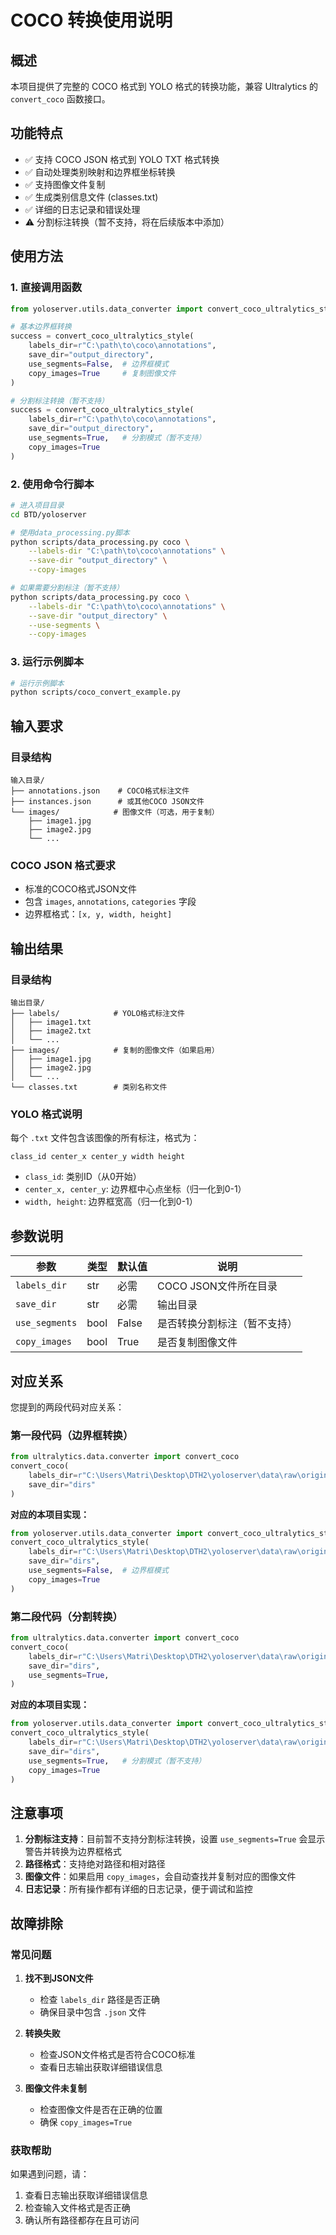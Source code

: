 # COCO 转换使用说明

## 概述

本项目提供了完整的 COCO 格式到 YOLO 格式的转换功能，兼容 Ultralytics 的 `convert_coco` 函数接口。

## 功能特点

- ✅ 支持 COCO JSON 格式到 YOLO TXT 格式转换
- ✅ 自动处理类别映射和边界框坐标转换
- ✅ 支持图像文件复制
- ✅ 生成类别信息文件 (classes.txt)
- ✅ 详细的日志记录和错误处理
- ⚠️ 分割标注转换（暂不支持，将在后续版本中添加）

## 使用方法

### 1. 直接调用函数

```python
from yoloserver.utils.data_converter import convert_coco_ultralytics_style

# 基本边界框转换
success = convert_coco_ultralytics_style(
    labels_dir=r"C:\path\to\coco\annotations",
    save_dir="output_directory",
    use_segments=False,  # 边界框模式
    copy_images=True     # 复制图像文件
)

# 分割标注转换（暂不支持）
success = convert_coco_ultralytics_style(
    labels_dir=r"C:\path\to\coco\annotations",
    save_dir="output_directory",
    use_segments=True,   # 分割模式（暂不支持）
    copy_images=True
)
```

### 2. 使用命令行脚本

```bash
# 进入项目目录
cd BTD/yoloserver

# 使用data_processing.py脚本
python scripts/data_processing.py coco \
    --labels-dir "C:\path\to\coco\annotations" \
    --save-dir "output_directory" \
    --copy-images

# 如果需要分割标注（暂不支持）
python scripts/data_processing.py coco \
    --labels-dir "C:\path\to\coco\annotations" \
    --save-dir "output_directory" \
    --use-segments \
    --copy-images
```

### 3. 运行示例脚本

```bash
# 运行示例脚本
python scripts/coco_convert_example.py
```

## 输入要求

### 目录结构
```
输入目录/
├── annotations.json    # COCO格式标注文件
├── instances.json      # 或其他COCO JSON文件
└── images/            # 图像文件（可选，用于复制）
    ├── image1.jpg
    ├── image2.jpg
    └── ...
```

### COCO JSON 格式要求
- 标准的COCO格式JSON文件
- 包含 `images`, `annotations`, `categories` 字段
- 边界框格式：`[x, y, width, height]`

## 输出结果

### 目录结构
```
输出目录/
├── labels/            # YOLO格式标注文件
│   ├── image1.txt
│   ├── image2.txt
│   └── ...
├── images/            # 复制的图像文件（如果启用）
│   ├── image1.jpg
│   ├── image2.jpg
│   └── ...
└── classes.txt        # 类别名称文件
```

### YOLO 格式说明
每个 `.txt` 文件包含该图像的所有标注，格式为：
```
class_id center_x center_y width height
```
- `class_id`: 类别ID（从0开始）
- `center_x, center_y`: 边界框中心点坐标（归一化到0-1）
- `width, height`: 边界框宽高（归一化到0-1）

## 参数说明

| 参数 | 类型 | 默认值 | 说明 |
|------|------|--------|------|
| `labels_dir` | str | 必需 | COCO JSON文件所在目录 |
| `save_dir` | str | 必需 | 输出目录 |
| `use_segments` | bool | False | 是否转换分割标注（暂不支持） |
| `copy_images` | bool | True | 是否复制图像文件 |

## 对应关系

您提到的两段代码对应关系：

### 第一段代码（边界框转换）
```python
from ultralytics.data.converter import convert_coco
convert_coco(
    labels_dir=r"C:\Users\Matri\Desktop\DTH2\yoloserver\data\raw\original_annotations",
    save_dir="dirs"
)
```

**对应的本项目实现：**
```python
from yoloserver.utils.data_converter import convert_coco_ultralytics_style
convert_coco_ultralytics_style(
    labels_dir=r"C:\Users\Matri\Desktop\DTH2\yoloserver\data\raw\original_annotations",
    save_dir="dirs",
    use_segments=False,  # 边界框模式
    copy_images=True
)
```

### 第二段代码（分割转换）
```python
from ultralytics.data.converter import convert_coco
convert_coco(
    labels_dir=r"C:\Users\Matri\Desktop\DTH2\yoloserver\data\raw\original_annotations",
    save_dir="dirs",
    use_segments=True,
)
```

**对应的本项目实现：**
```python
from yoloserver.utils.data_converter import convert_coco_ultralytics_style
convert_coco_ultralytics_style(
    labels_dir=r"C:\Users\Matri\Desktop\DTH2\yoloserver\data\raw\original_annotations",
    save_dir="dirs",
    use_segments=True,   # 分割模式（暂不支持）
    copy_images=True
)
```

## 注意事项

1. **分割标注支持**：目前暂不支持分割标注转换，设置 `use_segments=True` 会显示警告并转换为边界框格式
2. **路径格式**：支持绝对路径和相对路径
3. **图像文件**：如果启用 `copy_images`，会自动查找并复制对应的图像文件
4. **日志记录**：所有操作都有详细的日志记录，便于调试和监控

## 故障排除

### 常见问题

1. **找不到JSON文件**
   - 检查 `labels_dir` 路径是否正确
   - 确保目录中包含 `.json` 文件

2. **转换失败**
   - 检查JSON文件格式是否符合COCO标准
   - 查看日志输出获取详细错误信息

3. **图像文件未复制**
   - 检查图像文件是否在正确的位置
   - 确保 `copy_images=True`

### 获取帮助

如果遇到问题，请：
1. 查看日志输出获取详细错误信息
2. 检查输入文件格式是否正确
3. 确认所有路径都存在且可访问
